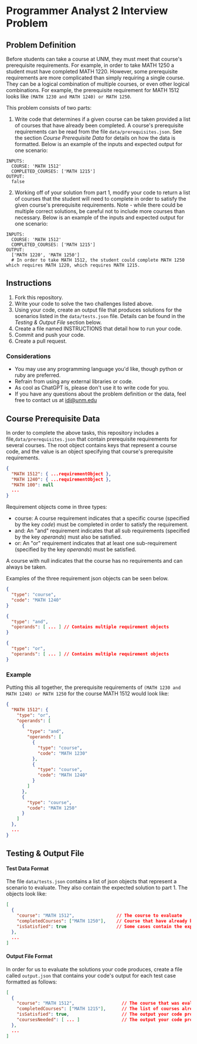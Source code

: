 # Programmer Analyst 2 Interview Problem

## Problem Definition
Before students can take a course at UNM, they must meet that course's prerequisite requirements. For example, in order to take MATH 1250 a student must have completed MATH 1220. However, some prerequisite requirements are more complicated than simply requiring a single course. They can be a logical combination of multiple courses, or even other logical combinations. For example, the prerequisite requirement for MATH 1512 looks like `(MATH 1230 and MATH 1240) or MATH 1250`.

This problem consists of two parts:
1. Write code that determines if a given course can be taken provided a list of courses that have already been completed. A course's prerequisite requirements can be read from the file `data/prerequisites.json`. See the section _Course Prerequisite Data_ for details on how the data is formatted. Below is an example of the inputs and expected output for one scenario:
```
INPUTS:
  COURSE: 'MATH 1512'
  COMPLETED_COURSES: ['MATH 1215']
OUTPUT:
  false
```

2. Working off of your solution from part 1, modify your code to return a list of courses that the student will need to complete in order to satisfy the given course's prerequisite requirements. Note - while there could be multiple correct solutions, be careful not to include more courses than necessary. Below is an example of the inputs and expected output for one scenario:
```
INPUTS:
  COURSE: 'MATH 1512'
  COMPLETED_COURSES: ['MATH 1215']
OUTPUT:
  ['MATH 1220', 'MATH 1250']
  # In order to take MATH 1512, the student could complete MATH 1250 which requires MATH 1220, which requires MATH 1215.
```

## Instructions
1. Fork this repository.
2. Write your code to solve the two challenges listed above.
3. Using your code, create an output file that produces solutions for the scenarios listed in the `data/tests.json` file. Details can be found in the _Testing & Output File_ section below.
4. Create a file named INSTRUCTIONS that detail how to run your code.
5. Commit and push your code.
6. Create a pull request.


### Considerations
- You may use any programming language you'd like, though python or ruby are preferred.
- Refrain from using any external libraries or code.
- As cool as ChatGPT is, please don't use it to write code for you.
- If you have any questions about the problem definition or the data, feel free to contact us at idi@unm.edu


## Course Prerequisite Data
In order to complete the above tasks, this repository includes a file,`data/prerequisites.json` that contain prerequisite requirements for several courses. The root object contains keys that represent a course code, and the value is an object specifying that course's prerequisite requirements.
```json
{
  "MATH 1512": { ...requirementObject },
  "MATH 1240": { ...requirementObject },
  "MATH 100": null
  ...  
}
```

Requirement objects come in three types:
- course: A course requirement indicates that a specific course (specified by the key *code*) must be completed in order to satisfy the requirement.
- and: An "and" requirement indicates that all sub requirements (specified by the key *operands*) must also be satisfied.
- or: An "or" requirement indicates that at least one sub-requirement (specified by the key *operands*) must be satisfied.

A course with null indicates that the course has no requirements and can always be taken.

Examples of the three requirement json objects can be seen below.
```json
{
  "type": "course",
  "code": "MATH 1240"
}

{
  "type": "and",
  "operands": [ ... ] // Contains multiple requirement objects
}

{
  "type": "or",
  "operands": [ ... ] // Contains multiple requirement objects
}
```

### Example
Putting this all together, the prerequisite requirements of `(MATH 1230 and MATH 1240) or MATH 1250` for the course MATH 1512 would look like:
```json
{
  "MATH 1512": {
    "type": "or",
    "operands": [
      {
        "type": "and",
        "operands": [
          {
            "type": "course",
            "code": "MATH 1230"
          },
          {
            "type": "course",
            "code": "MATH 1240"
          }
        ]
      },
      {
        "type": "course",
        "code": "MATH 1250"
      }
    ]
  },
  ...
}
```

## Testing & Output File
#### Test Data Format
The file `data/tests.json` contains a list of json objects that represent a scenario to evaluate. They also contain the expected solution to part 1. The objects look like:
```json
[
  {
    "course": "MATH 1512",                // The course to evaluate
    "completedCourses": ["MATH 1250"],    // Course that have already been completed
    "isSatisfied": true                   // Some cases contain the expected solution to part 1 to serve as a guide
  },
  ...
]
```

#### Output File Format
In order for us to evaluate the solutions your code produces, create a file called `output.json` that contains your code's output for each test case formatted as follows:
```json
[
  {
    "course": "MATH 1512",                  // The course that was evaluated - copied from the test data
    "completedCourses": ["MATH 1215"],      // The list of courses already completed - copied from the test data
    "isSatisfied": true,                    // The output your code produced from part 1.
    "coursesNeeded": [ ... ]                // The output your code produced from part 2.
  },
  ...
]
```
